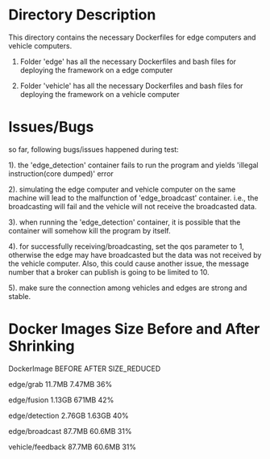 # Directory Description
This directory contains the necessary Dockerfiles for edge computers and
vehicle computers. 

1. Folder 'edge' has all the necessary Dockerfiles and bash files for deploying
the framework on a edge computer

2. Folder 'vehicle' has all the necessary Dockerfiles and bash files for deploying
the framework on a vehicle computer

# Issues/Bugs
so far, following bugs/issues happened during test:

1). the 'edge_detection' container fails to run the program 
and yields 'illegal instruction(core dumped)' error

2). simulating the edge computer and vehicle computer on the same
machine will lead to the malfunction of 'edge_broadcast' container.
i.e., the broadcasting will fail and the vehicle will not receive 
the broadcasted data.

3). when running the 'edge_detection' container, it is possible
that the container will somehow kill the program by itself.

4). for successfully receiving/broadcasting, set the qos parameter to 1, otherwise
the edge may have broadcasted but the data was not received by the vehicle computer.
Also, this could cause another issue, the message number that a broker can publish is
going to be limited to 10.

5). make sure the connection among vehicles and edges are strong and stable.

# Docker Images Size Before and After Shrinking

DockerImage			BEFORE		AFTER		SIZE_REDUCED

edge/grab			11.7MB		7.47MB		36%

edge/fusion			1.13GB		671MB		42%

edge/detection		2.76GB		1.63GB		40%

edge/broadcast		87.7MB		60.6MB		31%

vehicle/feedback	87.7MB		60.6MB		31%
